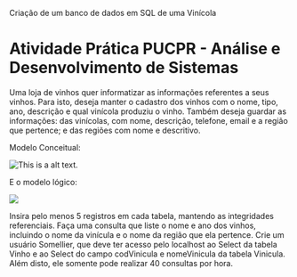 Criação de um banco de dados em SQL de uma Vinícola

# Atividade Prática PUCPR - Análise e Desenvolvimento de Sistemas

Uma loja de vinhos quer informatizar as informações referentes a seus vinhos. Para isto, deseja manter o cadastro dos vinhos com o nome, tipo, ano, descrição e qual vinícola produziu o vinho. Também deseja guardar as informações: das vinícolas, com nome, descrição, telefone, email e a região que pertence; e das regiões com nome e descritivo. 

Modelo Conceitual: 

![This is a alt text.](https://github.com/Giovanacarmazio/vinicolabancodedados/blob/78d6e4bad4460d762e9a11b4585e7580bb9d6dc7/AS_Semana7e8_1.png)

E o modelo lógico:

![](https://github.com/Giovanacarmazio/Vinicola-MYSQL-BD/blob/b5fbfb3c52fc24e9b86e08f1e29fe00cc96b579c/AS_Semana7e8_2.png)

Insira pelo menos 5 registros em cada tabela, mantendo as integridades referenciais.
Faça uma consulta que liste o nome e ano dos  vinhos, incluindo o nome da vinícula e o nome da região que ela pertence.
Crie um usuário Somellier, que deve ter acesso pelo localhost ao Select da tabela Vinho e ao Select do campo codVinicula e nomeVinicula da tabela Vinicula. Além disto, ele somente pode realizar 40 consultas por hora.
